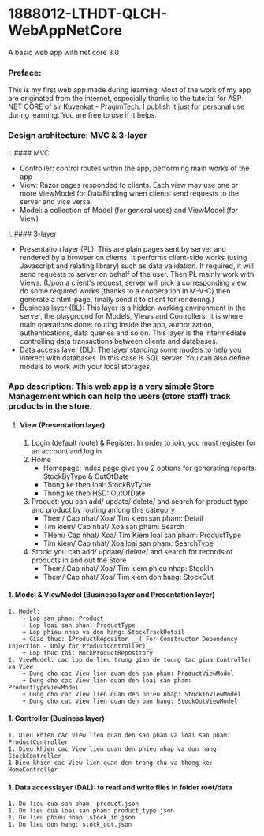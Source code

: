 # 1888012-LTHDT-QLCH-WebAppNetCore
A basic web app with net core 3.0

### Preface: 
This is my first web app made during learning. Most of the work of my app are originated from the internet, especially thanks to the tutorial for ASP NET CORE of sir Kuvenkat - PragimTech.
I publish it just for personal use during learning. You are free to use if it helps. 

### Design architecture: MVC & 3-layer
I. #### MVC
- Controller: control routes within the app, performing main works of the app
- View: Razor pages responded to clients. Each view may use one or more ViewModel for DataBinding when clients send requests to the server and vice versa.
- Model: a collection of Model (for general uses) and ViewModel (for View)

I. #### 3-layer
- Presentation layer (PL): This are plain pages sent by server and rendered by a browser on clients. It performs client-side works (using Javascript and relating library) such as data validation.
If required, it will send requests to server on behalf of the user. Then PL mainly work with Views.
(Upon a client's request, server will pick a corresponding view, do some required works (thanks to a cooperation in M-V-C) then generate a html-page, finally send it to client for rendering.)
- Business layer (BL): This layer is a hidden working environment in the server, the playground for Models, Views and Controllers. It is where main operations done: routing inside the app, authorization, authentications, data queries and so on.
This layer is the intermediate controlling data transactions between clients and databases.
- Data access layer (DL): The layer standing some models to help you interect with databases. In this case is SQL server. You can also define models to work with your local storages.


### App description: This web app is a very simple Store Management which can help the users (store staff) track products in the store.
1. #### View (Presentation layer)
  	1. Login (default route) & Register: In order to join, you must register for an account and log in
	1. Home
		+ Homepage: Index page give you 2 options for generating reports: StockByType & OutOfDate
		+ Thong ke theo loai: StockByType
		+ Thong ke theo HSD: OutOfDate
	1. Product: you can add/ update/ delete/ and search for product type and product by routing among this category
		+ Them/ Cap nhat/ Xoa/ Tim kiem san pham: Detail
		+ Tim kiem/ Cap nhat/ Xoa san pham: Search
		+ THem/ Cap nhat/ Xoa/ Tim Kiem loai san pham: ProductType
		+ Tim kiem/ Cap nhat/ Xoa loai san pham: SearchType
	1. Stock: you can add/ update/ delete/ and search for records of products in and out the Store
		+ Them/ Cap nhat/ Xoa/ Tim kiem phieu nhap: StockIn
		+ Them/ Cap nhat/ Xoa/ Tim kiem don hang: StockOut 
#### 1. Model & ViewModel (Business layer and Presentation layer)
	1. Model:
		+ Lop san pham: Product
		+ Lop loai san phan: ProductType
		+ Lop phieu nhap va don hang: StockTrackDetail
		+ Giao thuc: IProductRepositor __( For Constructor Dependency Injection - Only for ProductController)__
		+ Lop thuc thi: MockProductRepository 
	1. ViewModel: cac lop du lieu trung gian de tuong tac giua Controller va View
		+ Dung cho cac View lien quan den san pham: ProductViewModel
		+ Dung cho cac View lien quan den loai san pham: ProductTypeViewModel
		+ Dung cho cac View lien quan den phieu nhap: StockInViewModel
		+ Dung cho cac View lien quan den ban hang: StockOutViewModel
#### 1. Controller (Business layer)
	1. Dieu khien cac View lien quan den san pham va loai san pham: ProductController
	1. Dieu khien cac View lien quan den phieu nhap va don hang: StockController
	1 Dieu khien cac View lien quan den trang chu va thong ke: HomeController

#### 1. Data accesslayer (DAL): to read and write files in folder root/data
	1. Du lieu cua san pham: product.json
	1. Du lieu cua loai san pham: product_type.json
	1. Du lieu phieu nhap: stock_in.json
	1. Du lieu don hang: stock_out.json
